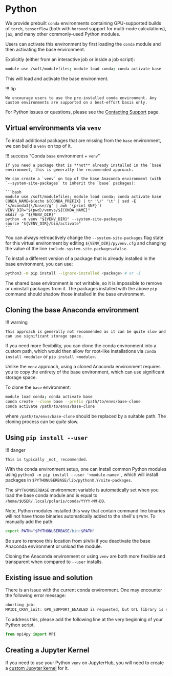 # Python

We provide prebuilt `conda` environments containing GPU-supported builds of `torch`, `tensorflow` (both with `horovod` support for multi-node calculations), `jax`, and many other commonly-used Python modules.

Users can activate this environment by first loading the `conda` module and then activating the base environment.

Explicitly (either from an interactive job or inside a job script):

```bash
module use /soft/modulefiles; module load conda; conda activate base
```

This will load and activate the base environment.

!!! tip

    We encourage users to use the pre-installed conda environment. Any custom environments are supported on a best-effort basis only.

For Python issues or questions, please see the [Contacting Support](../contacting-support.md) page.

## Virtual environments via `venv`

To install additional packages that are missing from the `base` environment, we can build a `venv` on top of it.

!!! success "Conda `base` environment + `venv`"

    If you need a package that is **not** already installed in the `base` environment, this is generally the recommended approach.

    We can create a `venv` on top of the base Anaconda environment (with `--system-site-packages` to inherit the `base` packages):

    ```bash
    module use /soft/modulefiles; module load conda; conda activate base
    CONDA_NAME=$(echo ${CONDA_PREFIX} | tr '\/' '\t' | sed -E 's/mconda3|\/base//g' | awk '{print $NF}')
    VENV_DIR="$(pwd)/venvs/${CONDA_NAME}"
    mkdir -p "${VENV_DIR}"
    python -m venv "${VENV_DIR}" --system-site-packages
    source "${VENV_DIR}/bin/activate"
    ```

You can always retroactively change the `--system-site-packages` flag state for this virtual environment by editing `${VENV_DIR}/pyvenv.cfg` and changing the value of the line `include-system-site-packages=false`.

To install a different version of a package that is already installed in the base environment, you can use:

```bash
python3 -m pip install --ignore-installed <package> # or -I
```

The shared base environment is not writable, so it is impossible to remove or uninstall packages from it. The packages installed with the above `pip` command should shadow those installed in the base environment.

## Cloning the base Anaconda environment

!!! warning

    This approach is generally not recommended as it can be quite slow and can use significant storage space.

If you need more flexibility, you can clone the conda environment into a custom path, which would then allow for root-like installations via `conda install <module>` or `pip install <module>`.

Unlike the `venv` approach, using a cloned Anaconda environment requires you to copy the entirety of the base environment, which can use significant storage space.

To clone the `base` environment:

```bash
module load conda; conda activate base
conda create --clone base --prefix /path/to/envs/base-clone
conda activate /path/to/envs/base-clone
```

where `/path/to/envs/base-clone` should be replaced by a suitable path. The cloning process can be _quite_ slow.

## Using `pip install --user`

!!! danger

    This is typically _not_ recommended.

With the conda environment setup, one can install common Python modules using `python3 -m pip install --user '<module-name>'`, which will install packages in `$PYTHONUSERBASE/lib/pythonX.Y/site-packages`.

The `$PYTHONUSERBASE` environment variable is automatically set when you load the base conda module and is equal to `/home/$USER/.local/polaris/conda/YYYY-MM-DD`.

Note, Python modules installed this way that contain command line binaries will not have those binaries automatically added to the shell's `$PATH`. To manually add the path:

```bash
export PATH="$PYTHONUSERBASE/bin:$PATH"
```

Be sure to remove this location from `$PATH` if you deactivate the base Anaconda environment or unload the module.

Cloning the Anaconda environment or using `venv` are both more flexible and transparent when compared to `--user` installs.

## Existing issue and solution

There is an issue with the current conda environment. One may encounter the following error message:

```bash
aborting job:
MPIDI_CRAY_init: GPU_SUPPORT_ENABLED is requested, but GTL library is not linked
```

To address this, please add the following line at the very beginning of your Python script.

```python
from mpi4py import MPI
```

## Creating a Jupyter Kernel

If you need to use your Python `venv` on JupyterHub, you will need to create a [custom Jupyter kernel](https://docs.alcf.anl.gov/services/jupyter-hub/#custom-ipython-kernels) for it.